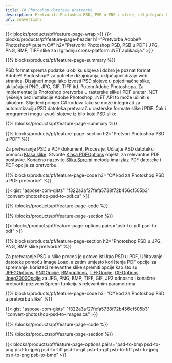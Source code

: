 ```yaml
---
title: C# Photoshop datoteke pretvorbe
description: Pretvoriti Photoshop PSD, PSB u PDF i slike, uključujući BMP, JPG, PNG, TIFF s nekoliko redaka C# koda putem .NET knjižnice.
url: conversion/
---
```


{{< blocks/products/pf/feature-page-wrap >}}
{{< blocks/products/pf/feature-page-header h1="Pretvorba Adobe® Photoshop® putem C#" h2="Pretvoriti Photoshop PSD, PSB u PDF i JPG, PNG, BMP, TIFF slike za izgradnju cross-platform .NET aplikacija." >}}

{{% blocks/products/pf/feature-page-summary %}}

PSD format sprema podatke u obliku slojeva i dobro je poznat format Adobe® Photoshop® za potrebe dizajniranja, uključujući dizajn web stranica. Dizajneri mogu lako izvesti PSD slojeve u pojedinačne slike, uključujući PNG, JPG, GIF, TIFF itd. Putem Adobe Photoshopa. Za implementaciju Photoshop pretvorbe u rasterske slike i PDF unutar .NET rješenja bez instalacije Adobe Photoshop, .NET API to može učiniti s lakoćom. Slijedeći primjer C# kodova lako se može integrirati za automatizaciju PSD datoteka pretvarač u rasterske formate slike i PDF. Čak i programeri mogu izvući slojeve iz bilo koje PSD slike.


{{% /blocks/products/pf/feature-page-summary %}}

{{% blocks/products/pf/feature-page-section h2="Pretvori Photoshop PSD u PDF" %}}

Za pretvaranje PSD u PDF dokument, Proces je, Učitajte PSD datoteku pomoću [Klasa slike](https://apireference.aspose.com/net/psd/aspose.psd/image). Stvorite [Klasa PDFOptions](https://apireference.aspose.com/net/psd/aspose.psd.imageoptions/pdfoptions) objekt, za relevantne PDF postavke. Konačno nazovite [Slika.Spremi](https://apireference.aspose.com/net/psd/aspose.psd.image/save/methods/3) metoda ima izlaz PDF datoteke i PDF opcije za pretvorbu.

{{% blocks/products/pf/feature-page-code h3="C# kod za Photoshop PSD u PDF pretvorbe" %}}

{{< gist "aspose-com-gists" "f322a3af27fefa5738f72b456cf505b3" "convert-photoshop-psd-to-pdf.cs" >}}

{{% /blocks/products/pf/feature-page-code %}}

{{% /blocks/products/pf/feature-page-section %}}

{{< blocks/products/pf/feature-page-options pairs="psb-to-pdf psd-to-pdf" >}}

{{% blocks/products/pf/feature-page-section h2="Photoshop PSD u JPG, PNG, BMP slike pretvorbe" %}}

Za pretvaranje PSD u slike proces je gotovo isti kao PSD u PDF, Učitavanje datoteke pomoću Image.Load, a zatim umjesto korištenja PDF opcije za spremanje, koristeći relevantne slike spremiti opcije kao što su [JPEGOptions](https://apireference.aspose.com/net/psd/aspose.psd.imageoptions/jpegoptions), [PNGOpcije](https://apireference.aspose.com/net/psd/aspose.psd.imageoptions/pngoptions),  [BMpoptions](https://apireference.aspose.com/net/psd/aspose.psd.imageoptions/bmpoptions), [TIFFOpcije](https://apireference.aspose.com/net/psd/aspose.psd.imageoptions/tiffoptions),  [GIFOptions](https://apireference.aspose.com/net/psd/aspose.psd.imageoptions/gifoptions), [Jpeg2000Opcije](https://apireference.aspose.com/net/psd/aspose.psd.imageoptions/jpeg2000options) za JPG, PNG, BMP, TIFF, GIF, JP2 odnosno i konačno pretvoriti pozivom Spremi funkciju s relevantnim parametrima.


{{% blocks/products/pf/feature-page-code h3="C# kod za Photoshop PSD u pretvorbu slike" %}}

{{< gist "aspose-com-gists" "f322a3af27fefa5738f72b456cf505b3" "convert-photoshop-psd-to-images.cs" >}}

{{% /blocks/products/pf/feature-page-code %}}

{{% /blocks/products/pf/feature-page-section %}}

{{< blocks/products/pf/feature-page-options pairs="psd-to-bmp psd-to-png psd-to-jpeg psd-to-tiff psd-to-gif psb-to-gif psb-to-tiff psb-to-jpeg psb-to-png psb-to-bmp" >}}
